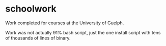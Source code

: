 # schoolwork
Work completed for courses at the University of Guelph.

Work was not actually 91% bash script, just the one install script with tens of thousands of lines of binary.
